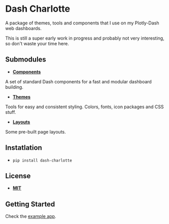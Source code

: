 # Dash Charlotte

A package of themes, tools and components that I use on my Plotly-Dash web dashboards.

This is still a super early work in progress and probably not very interesting, so don't waste your time here.

## Submodules

- [**Components**](https://github.com/GusFurtado/dash-charlotte/tree/main/dash_charlotte/components)

A set of standard Dash components for a fast and modular dashboard building.

- [**Themes**](https://github.com/GusFurtado/dash-charlotte/tree/main/dash_charlotte/themes)

Tools for easy and consistent styling. Colors, fonts, icon packages and CSS stuff.

- [**Layouts**](https://github.com/GusFurtado/dash-charlotte/tree/main/dash_charlotte/layouts)

Some pre-built page layouts.

## Instatlation

- `pip install dash-charlotte`

## License

- [**MIT**]([LICENSE])

## Getting Started

Check the [example app](https://github.com/GusFurtado/dash-charlotte/tree/deploy).
